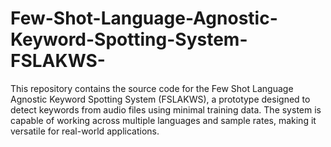 # Few-Shot-Language-Agnostic-Keyword-Spotting-System-FSLAKWS-
This repository contains the source code for the Few Shot Language Agnostic Keyword Spotting System (FSLAKWS), a prototype designed to detect keywords from audio files using minimal training data. The system is capable of working across multiple languages and sample rates, making it versatile for real-world applications.

